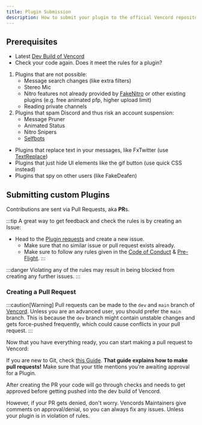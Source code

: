 ```yaml
---
title: Plugin Submission
description: How to submit your plugin to the official Vencord repository
---
```


## Prerequisites

- Latest [Dev Build of Vencord](https://github.com/Vendicated/Vencord)
- Check your code again. Does it meet the rules for a plugin?

1. Plugins that are not possible:
    - Message search changes (like extra filters)
    - Stereo Mic
    - Nitro features not already provided by [FakeNitro](https://vencord.dev/plugins/FakeNitro) or other existing plugins
      (e.g. free animated pfp, higher upload limit)
    - Reading private channels
2. Plugins that spam Discord and thus risk an account suspension:
    - Message Pruner
    - Animated Status
    - Nitro Snipers
    - [Selfbots](https://support.discord.com/hc/en-us/articles/115002192352-Automated-User-Accounts-Self-Bots)

- Plugins that replace text in your messages, like FxTwitter (use [TextReplace](https://vencord.dev/plugins/TextReplace))
- Plugins that just hide UI elements like the gif button (use quick CSS instead)
- Plugins that spy on other users (like FakeDeafen)

## Submitting custom Plugins

Contributions are sent via Pull Requests, aka **PR**s.

:::tip
A great way to get feedback and check the rules is by creating an Issue:

- Head to the [Plugin requests](https://github.com/Vencord/plugin-requests/issues/new) and create a new issue.
   - Make sure that no similar issue or pull request exists already.
   - Make sure to follow any rules given in the [Code of Conduct](/coc) & [Pre-Flight](/plugins/submission/#pre-flight).
:::

:::danger
Violating any of the rules may result in being blocked from creating any further issues.
:::

### Creating a Pull Request
:::caution[Warning]
Pull requests can be made to the `dev` and `main` branch of [Vencord](https://github.com/Vendicated/Vencord). Unless you are an advanced user, you should prefer the `main` branch. This is because the `dev` branch might contain unstable changes and gets force-pushed frequently, which could cause conflicts in your pull request.
:::

Now that you have everything ready, you can start making a pull request to Vencord:

If you are new to Git, check [this Guide](https://opensource.com/article/19/7/create-pull-request-github). **That guide explains how to make pull requests!** 
Make sure that your title mentions you're awaiting approval for a Plugin.

After creating the PR your code will go through checks and needs to get approved before getting pushed into the dev build of Vencord. 

However, if your PR gets denied, don't worry. Vencords Maintainers give comments on approval/denial, so you can always fix any issues. Unless your plugin is in violation of rules.
